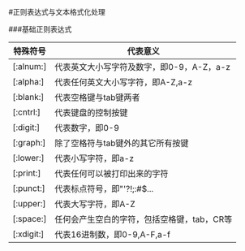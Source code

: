 #正则表达式与文本格式化处理

###基础正则表达式

|特殊符号|代表意义|
|--|--|
|[:alnum:]|代表英文大小写字符及数字，即0-9，A-Z，a-z|
|[:alpha:]|代表任何英文大小写字符，即A-Z,a-z|
|[:blank:]|代表空格键与tab键两者|
|[:cntrl:]|代表键盘的控制按键|
|[:digit:]|代表数字，即0-9|
|[:graph:]|除了空格符与tab键外的其它所有按键|
|[:lower:]|代表小写字符，即a-z|
|[:print:]|代表任何可以被打印出来的字符|
|[:punct:]|代表标点符号，即"'?!;:#$...|
|[:upper:]|代表大写字符，即A-Z|
|[:space:]|任何会产生空白的字符，包括空格键，tab，CR等|
|[:xdigit:]|代表16进制数，即0-9,A-F,a-f|